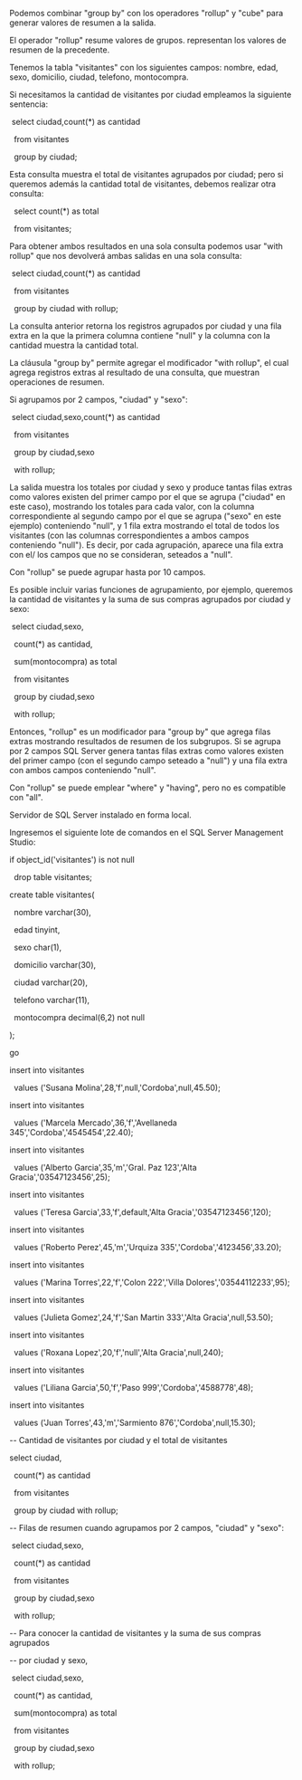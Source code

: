 Podemos combinar "group by" con los operadores "rollup" y "cube" para generar valores de resumen a la salida.



El operador "rollup" resume valores de grupos. representan los valores de resumen de la precedente.



Tenemos la tabla "visitantes" con los siguientes campos: nombre, edad, sexo, domicilio, ciudad, telefono, montocompra.



Si necesitamos la cantidad de visitantes por ciudad empleamos la siguiente sentencia:



 select ciudad,count(\*) as cantidad

  from visitantes

  group by ciudad;

Esta consulta muestra el total de visitantes agrupados por ciudad; pero si queremos además la cantidad total de visitantes, debemos realizar otra consulta:



  select count(\*) as total

   from visitantes;

Para obtener ambos resultados en una sola consulta podemos usar "with rollup" que nos devolverá ambas salidas en una sola consulta:



 select ciudad,count(\*) as cantidad

  from visitantes

  group by ciudad with rollup;

La consulta anterior retorna los registros agrupados por ciudad y una fila extra en la que la primera columna contiene "null" y la columna con la cantidad muestra la cantidad total.



La cláusula "group by" permite agregar el modificador "with rollup", el cual agrega registros extras al resultado de una consulta, que muestran operaciones de resumen.



Si agrupamos por 2 campos, "ciudad" y "sexo":



 select ciudad,sexo,count(\*) as cantidad

  from visitantes

  group by ciudad,sexo

  with rollup;

La salida muestra los totales por ciudad y sexo y produce tantas filas extras como valores existen del primer campo por el que se agrupa ("ciudad" en este caso), mostrando los totales para cada valor, con la columna correspondiente al segundo campo por el que se agrupa ("sexo" en este ejemplo) conteniendo "null", y 1 fila extra mostrando el total de todos los visitantes (con las columnas correspondientes a ambos campos conteniendo "null"). Es decir, por cada agrupación, aparece una fila extra con el/ los campos que no se consideran, seteados a "null".



Con "rollup" se puede agrupar hasta por 10 campos.



Es posible incluir varias funciones de agrupamiento, por ejemplo, queremos la cantidad de visitantes y la suma de sus compras agrupados por ciudad y sexo:



 select ciudad,sexo,

  count(\*) as cantidad,

  sum(montocompra) as total

  from visitantes

  group by ciudad,sexo

  with rollup;

Entonces, "rollup" es un modificador para "group by" que agrega filas extras mostrando resultados de resumen de los subgrupos. Si se agrupa por 2 campos SQL Server genera tantas filas extras como valores existen del primer campo (con el segundo campo seteado a "null") y una fila extra con ambos campos conteniendo "null".



Con "rollup" se puede emplear "where" y "having", pero no es compatible con "all".



Servidor de SQL Server instalado en forma local.

Ingresemos el siguiente lote de comandos en el SQL Server Management Studio:



if object\_id('visitantes') is not null

  drop table visitantes;



create table visitantes(

  nombre varchar(30),

  edad tinyint,

  sexo char(1),

  domicilio varchar(30),

  ciudad varchar(20),

  telefono varchar(11),

  montocompra decimal(6,2) not null

);



go



insert into visitantes

  values ('Susana Molina',28,'f',null,'Cordoba',null,45.50);

insert into visitantes

  values ('Marcela Mercado',36,'f','Avellaneda 345','Cordoba','4545454',22.40);

insert into visitantes

  values ('Alberto Garcia',35,'m','Gral. Paz 123','Alta Gracia','03547123456',25);

insert into visitantes

  values ('Teresa Garcia',33,'f',default,'Alta Gracia','03547123456',120);

insert into visitantes

  values ('Roberto Perez',45,'m','Urquiza 335','Cordoba','4123456',33.20);

insert into visitantes

  values ('Marina Torres',22,'f','Colon 222','Villa Dolores','03544112233',95);

insert into visitantes

  values ('Julieta Gomez',24,'f','San Martin 333','Alta Gracia',null,53.50);

insert into visitantes

  values ('Roxana Lopez',20,'f','null','Alta Gracia',null,240);

insert into visitantes

  values ('Liliana Garcia',50,'f','Paso 999','Cordoba','4588778',48);

insert into visitantes

  values ('Juan Torres',43,'m','Sarmiento 876','Cordoba',null,15.30);



-- Cantidad de visitantes por ciudad y el total de visitantes

select ciudad,

  count(\*) as cantidad

  from visitantes

  group by ciudad with rollup;



-- Filas de resumen cuando agrupamos por 2 campos, "ciudad" y "sexo":

 select ciudad,sexo,

  count(\*) as cantidad

  from visitantes

  group by ciudad,sexo

  with rollup;



-- Para conocer la cantidad de visitantes y la suma de sus compras agrupados

-- por ciudad y sexo,

 select ciudad,sexo,

  count(\*) as cantidad,

  sum(montocompra) as total

  from visitantes

  group by ciudad,sexo

  with rollup;

